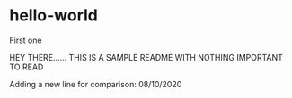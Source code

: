 # hello-world
First one

HEY THERE……
THIS IS A SAMPLE README WITH NOTHING IMPORTANT TO READ

Adding a new line for comparison: 08/10/2020
